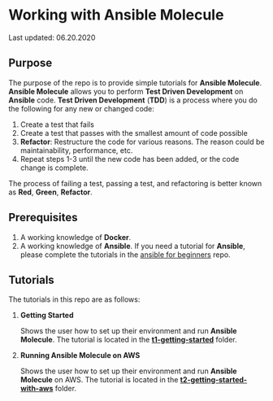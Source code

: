 # Working with Ansible Molecule

Last updated: 06.20.2020

## Purpose

The purpose of the repo is to provide simple tutorials for **Ansible Molecule**.
**Ansible Molecule** allows you to perform **Test Driven Development** on
**Ansible** code.  **Test Driven Development** (**TDD**) is a process
where you do the following for any new or changed code:

1.  Create a test that fails
2.  Create a test that passes with the smallest amount of code possible
3.  **Refactor**: Restructure the code for various reasons.  The reason
could be maintainability, performance, etc.  
4.  Repeat steps 1-3 until the new code has been added, or the code change is
complete.

The process of failing a test, passing a test, and refactoring is better
known as **Red**, **Green**, **Refactor**.

## Prerequisites

1. A working knowledge of **Docker**.
1. A working knowledge of **Ansible**.  If you need a tutorial for **Ansible**,
please complete the tutorials in the
[ansible for beginners](https://github.com/bretmullinix/ansible-for-beginners) repo.

## Tutorials

The tutorials in this repo are as follows:

1. **Getting Started**

    Shows the user how to set up their environment
    and run **Ansible Molecule**.  The tutorial is located in the
    [**t1-getting-started**](./t1-getting-started) folder.

1. **Running Ansible Molecule on AWS**

    Shows the user how to set up their environment
    and run **Ansible Molecule** on AWS.  The tutorial is located in the
    [**t2-getting-started-with-aws**](./t2-getting-started-with-aws) folder.
    


